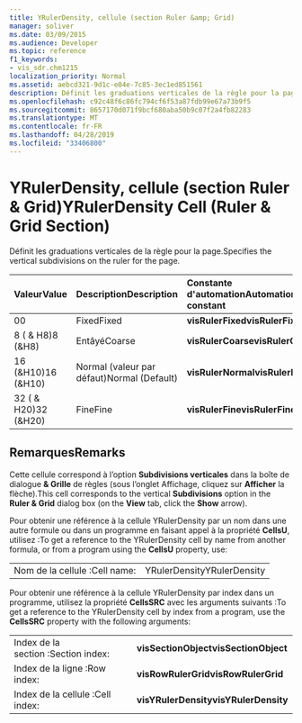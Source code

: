 ```yaml
---
title: YRulerDensity, cellule (section Ruler &amp; Grid)
manager: soliver
ms.date: 03/09/2015
ms.audience: Developer
ms.topic: reference
f1_keywords:
- vis_sdr.chm1215
localization_priority: Normal
ms.assetid: aebcd321-9d1c-e04e-7c85-3ec1ed851561
description: Définit les graduations verticales de la règle pour la page.
ms.openlocfilehash: c92c48f6c86fc794cf6f53a87fdb99e67a73b9f5
ms.sourcegitcommit: 8657170d071f9bcf680aba50b9c07f2a4fb82283
ms.translationtype: MT
ms.contentlocale: fr-FR
ms.lasthandoff: 04/28/2019
ms.locfileid: "33406800"
---
```

# <a name="yrulerdensity-cell-ruler-amp-grid-section"></a><span data-ttu-id="5c0fb-103">YRulerDensity, cellule (section Ruler &amp; Grid)</span><span class="sxs-lookup"><span data-stu-id="5c0fb-103">YRulerDensity Cell (Ruler &amp; Grid Section)</span></span>

<span data-ttu-id="5c0fb-104">Définit les graduations verticales de la règle pour la page.</span><span class="sxs-lookup"><span data-stu-id="5c0fb-104">Specifies the vertical subdivisions on the ruler for the page.</span></span>
  
|<span data-ttu-id="5c0fb-105">**Valeur**</span><span class="sxs-lookup"><span data-stu-id="5c0fb-105">**Value**</span></span>|<span data-ttu-id="5c0fb-106">**Description**</span><span class="sxs-lookup"><span data-stu-id="5c0fb-106">**Description**</span></span>|<span data-ttu-id="5c0fb-107">**Constante d'automation**</span><span class="sxs-lookup"><span data-stu-id="5c0fb-107">**Automation constant**</span></span>|
|:-----|:-----|:-----|
|<span data-ttu-id="5c0fb-108">0</span><span class="sxs-lookup"><span data-stu-id="5c0fb-108">0</span></span>  <br/> |<span data-ttu-id="5c0fb-109">Fixed</span><span class="sxs-lookup"><span data-stu-id="5c0fb-109">Fixed</span></span>  <br/> |<span data-ttu-id="5c0fb-110">**visRulerFixed**</span><span class="sxs-lookup"><span data-stu-id="5c0fb-110">**visRulerFixed**</span></span> <br/> |
|<span data-ttu-id="5c0fb-111">8 ( &amp; H8)</span><span class="sxs-lookup"><span data-stu-id="5c0fb-111">8 (&amp;H8)</span></span>  <br/> |<span data-ttu-id="5c0fb-112">Entâyé</span><span class="sxs-lookup"><span data-stu-id="5c0fb-112">Coarse</span></span>  <br/> |<span data-ttu-id="5c0fb-113">**visRulerCoarse**</span><span class="sxs-lookup"><span data-stu-id="5c0fb-113">**visRulerCoarse**</span></span> <br/> |
|<span data-ttu-id="5c0fb-114">16 (&amp;H10)</span><span class="sxs-lookup"><span data-stu-id="5c0fb-114">16 (&amp;H10)</span></span>  <br/> |<span data-ttu-id="5c0fb-115">Normal (valeur par défaut)</span><span class="sxs-lookup"><span data-stu-id="5c0fb-115">Normal (Default)</span></span>  <br/> |<span data-ttu-id="5c0fb-116">**visRulerNormal**</span><span class="sxs-lookup"><span data-stu-id="5c0fb-116">**visRulerNormal**</span></span> <br/> |
|<span data-ttu-id="5c0fb-117">32 ( &amp; H20)</span><span class="sxs-lookup"><span data-stu-id="5c0fb-117">32 (&amp;H20)</span></span>  <br/> |<span data-ttu-id="5c0fb-118">Fine</span><span class="sxs-lookup"><span data-stu-id="5c0fb-118">Fine</span></span>  <br/> |<span data-ttu-id="5c0fb-119">**visRulerFine**</span><span class="sxs-lookup"><span data-stu-id="5c0fb-119">**visRulerFine**</span></span> <br/> |
   
## <a name="remarks"></a><span data-ttu-id="5c0fb-120">Remarques</span><span class="sxs-lookup"><span data-stu-id="5c0fb-120">Remarks</span></span>

<span data-ttu-id="5c0fb-121">Cette cellule correspond à l’option **Subdivisions verticales** dans  la boîte de dialogue **&amp; Grille** de règles (sous l’onglet Affichage, cliquez sur **Afficher** la flèche).</span><span class="sxs-lookup"><span data-stu-id="5c0fb-121">This cell corresponds to the vertical **Subdivisions** option in the **Ruler &amp; Grid** dialog box (on the **View** tab, click the **Show** arrow).</span></span> 
  
<span data-ttu-id="5c0fb-122">Pour obtenir une référence à la cellule YRulerDensity par un nom dans une autre formule ou dans un programme en faisant appel à la propriété **CellsU**, utilisez :</span><span class="sxs-lookup"><span data-stu-id="5c0fb-122">To get a reference to the YRulerDensity cell by name from another formula, or from a program using the **CellsU** property, use:</span></span> 
  
|||
|:-----|:-----|
|<span data-ttu-id="5c0fb-123">Nom de la cellule :</span><span class="sxs-lookup"><span data-stu-id="5c0fb-123">Cell name:</span></span>  <br/> |<span data-ttu-id="5c0fb-124">YRulerDensity</span><span class="sxs-lookup"><span data-stu-id="5c0fb-124">YRulerDensity</span></span>  <br/> |
   
<span data-ttu-id="5c0fb-125">Pour obtenir une référence à la cellule YRulerDensity par index dans un programme, utilisez la propriété **CellsSRC** avec les arguments suivants :</span><span class="sxs-lookup"><span data-stu-id="5c0fb-125">To get a reference to the YRulerDensity cell by index from a program, use the **CellsSRC** property with the following arguments:</span></span> 
  
|||
|:-----|:-----|
|<span data-ttu-id="5c0fb-126">Index de la section :</span><span class="sxs-lookup"><span data-stu-id="5c0fb-126">Section index:</span></span>  <br/> |<span data-ttu-id="5c0fb-127">**visSectionObject**</span><span class="sxs-lookup"><span data-stu-id="5c0fb-127">**visSectionObject**</span></span> <br/> |
|<span data-ttu-id="5c0fb-128">Index de la ligne :</span><span class="sxs-lookup"><span data-stu-id="5c0fb-128">Row index:</span></span>  <br/> |<span data-ttu-id="5c0fb-129">**visRowRulerGrid**</span><span class="sxs-lookup"><span data-stu-id="5c0fb-129">**visRowRulerGrid**</span></span> <br/> |
|<span data-ttu-id="5c0fb-130">Index de la cellule :</span><span class="sxs-lookup"><span data-stu-id="5c0fb-130">Cell index:</span></span>  <br/> |<span data-ttu-id="5c0fb-131">**visYRulerDensity**</span><span class="sxs-lookup"><span data-stu-id="5c0fb-131">**visYRulerDensity**</span></span> <br/> |
   

